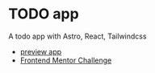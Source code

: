 # TODO app

A todo app with Astro, React, Tailwindcss

- [preview app](https://frontend-mentor-astro-react.netlify.app/)
- [Frontend Mentor Challenge](https://www.frontendmentor.io/challenges/todo-app-Su1_KokOW)